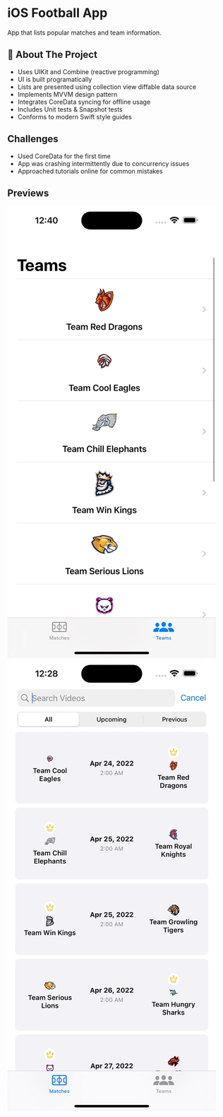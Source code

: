 # iOS Football App

App that lists popular matches and team information.

## 🚀 About The Project
- Uses UIKit and Combine (reactive programming)
- UI is built programatically
- Lists are presented using collection view diffable data source
- Implements MVVM design pattern
- Integrates CoreData syncing for offline usage
- Includes Unit tests & Snapshot tests
- Conforms to modern Swift style guides

## Challenges
- Used CoreData for the first time
- App was crashing intermittently due to concurrency issues
- Approached tutorials online for common mistakes

## Previews
![video-preview](https://raw.githubusercontent.com/kelvinfok/FootballApp/main/preview-1.gif)
![video-preview](https://raw.githubusercontent.com/kelvinfok/FootballApp/main/preview-2.gif)
